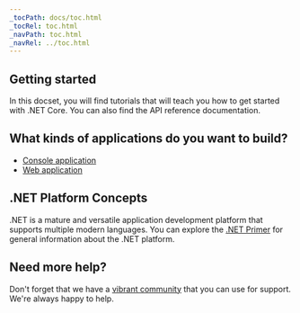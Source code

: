 ```yaml
---
_tocPath: docs/toc.html
_tocRel: toc.html
_navPath: toc.html
_navRel: ../toc.html
---
```


## Getting started

In this docset, you will find tutorials that will teach you how to get started with .NET Core. You can also find the API reference documentation. 

## What kinds of applications do you want to build?

* [Console application](getting-started/index.md)
* [Web application](http://docs.asp.net/)

## .NET Platform Concepts

.NET is a mature and versatile application development platform that supports multiple modern languages. You can explore the [.NET Primer](concepts/primer.md) for general information about the .NET platform. 

## Need more help?

Don't forget that we have a [vibrant community](http://dotnet.github.io/support/) that you can use for support. We're always happy to help. 